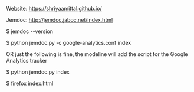 Website: https://shriyaamittal.github.io/

Jemdoc: http://jemdoc.jaboc.net/index.html


$ jemdoc --version

$ python jemdoc.py -c google-analytics.conf index

OR just the following is fine, the modeline will add the script for the Google Analytics tracker

$ python jemdoc.py index

$ firefox index.html
